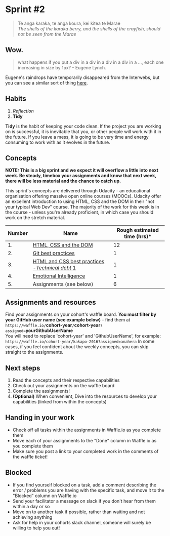 # Sprint #2

> Te anga karaka, te anga koura, kei kitea te Marae<br>
> *The shells of the karaka berry, and the shells of the crayfish, should not be seen from the Marae* <br>  


## Wow.
>what happens if you put a div in a div in a div in a div in a ..., each one increasing in size by 1px? - Eugene Lynch.

Eugene's raindrops have temporarily disappeared from the Interwebs, but you can see a similar sort of thing [here](https://eda-demos.herokuapp.com/raindrops).

## Habits

<!-- learn > develop > practice -->
1. *Reflection*  
2. **Tidy**      

**Tidy** is the habit of keeping your code clean. If the project you are working on is successful, it is inevitable that you, or other people will work with it in the future. If you leave a mess, it is going to be very time and energy consuming to work with as it evolves in the future.

## Concepts
**NOTE: This is a big sprint and we expect it will overflow a little into next week. Be steady, timebox your assignments and know that next week, there will be less material and the chance to catch up.**

This sprint's concepts are delivered through Udacity - an educational organisation offering massive open online courses (MOOCs).
Udacity offer an excellent introduction to using HTML, CSS and the DOM in their "not your typical Web Dev" course. The majority of the work for this week is in the course - unless you're already proficient, in which case you should work on the stretch material.

Number | Name | Rough estimated time (hrs)*
--------|-------------------|----------
1. | [HTML, CSS and the DOM](https://github.com/dev-academy-programme/curriculum/tree/master/concepts/html-css-dom-udacity) | 12
2. | [Git best practices](https://github.com/dev-academy-programme/curriculum/tree/master/concepts/git-best-practice) | 1
3. | [HTML and CSS best practices -*Technical debt* 1](https://github.com/dev-academy-programme/curriculum/tree/master/concepts/technical-debt-1) | 1
4. | [Emotional Intelligence](https://github.com/dev-academy-programme/curriculum/tree/master/concepts/nt-emotional-intelligence) | 1
5. | Assignments (see below) | 6

## Assignments and resources
Find your assignments on your cohort's waffle board. **You must filter by your GitHub user name (see example below)** - find them at<br> `https://waffle.io/`**cohort-year**`/`**cohort-year**`?assigned=`**yourGithubUserName**
<br>
You will need to replace 'cohort-year' and 'GithubUserName', for example:<br> `https://waffle.io/cohort-year/kakapo-2016?assigned=anahera`
In some cases, if you feel confident about the weekly concepts, you can skip straight to the assignments.

## Next steps
1. Read the concepts and their respective capabilities
2. Check out your assignments on the waffle board
3. Complete the assignments!
4. **(Optional)** When convenient, Dive into the resources to develop your capabilities (linked from within the concepts)

## Handing in your work
- Check off all tasks within the assignments in Waffle.io as you complete them
- Move each of your assignments to the "Done" column in Waffle.io as you complete them
- Make sure you post a link to your completed work in the comments of the waffle ticket!

## Blocked
- If you find yourself blocked on a task, add a comment describing the error / problems you are having with the specific task, and move it to the "Blocked" column on Waffle.io
- Send your facilitator a message on slack if you don't hear from them within a day or so
- Move on to another task if possible, rather than waiting and not achieving anything
- Ask for help in your cohorts slack channel, someone will surely be willing to help you out!
